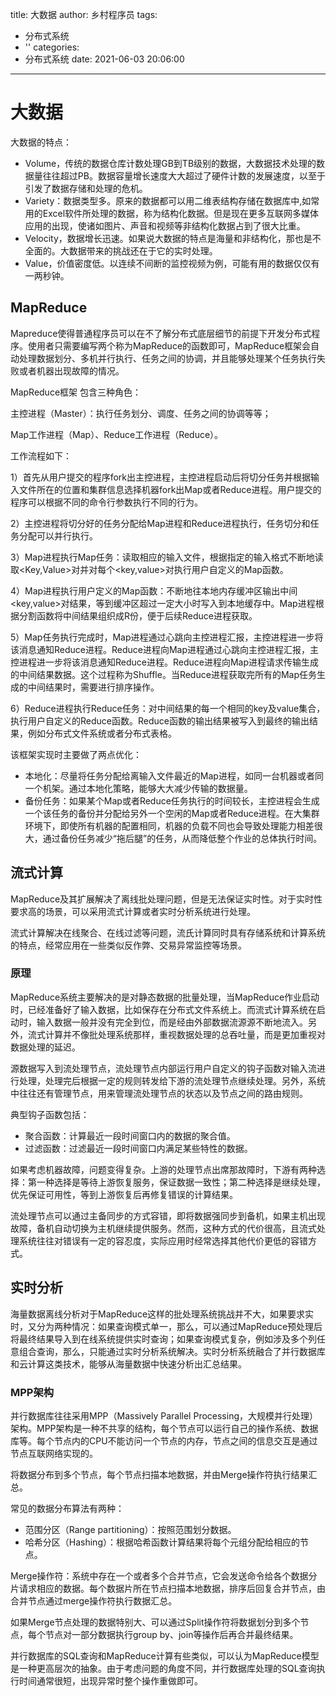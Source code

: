 title: 大数据
author: 乡村程序员
tags:
  - 分布式系统
  - ''
categories:
  - 分布式系统
date: 2021-06-03 20:06:00
---

# 大数据

大数据的特点：

- Volume，传统的数据仓库计数处理GB到TB级别的数据，大数据技术处理的数据量往往超过PB。数据容量增长速度大大超过了硬件计数的发展速度，以至于引发了数据存储和处理的危机。
- Variety：数据类型多。原来的数据都可以用二维表结构存储在数据库中,如常用的Excel软件所处理的数据，称为结构化数据。但是现在更多互联网多媒体应用的出现，使诸如图片、声音和视频等非结构化数据占到了很大比重。
- Velocity，数据增长迅速。如果说大数据的特点是海量和非结构化，那也是不全面的。大数据带来的挑战还在于它的实时处理。
- Value，价值密度低。以连续不间断的监控视频为例，可能有用的数据仅仅有一两秒钟。

## MapReduce

Mapreduce使得普通程序员可以在不了解分布式底层细节的前提下开发分布式程序。使用者只需要编写两个称为MapReduce的函数即可，MapReduce框架会自动处理数据划分、多机并行执行、任务之间的协调，并且能够处理某个任务执行失败或者机器出现故障的情况。

MapReduce框架 包含三种角色：

主控进程（Master）：执行任务划分、调度、任务之间的协调等等；

Map工作进程（Map）、Reduce工作进程（Reduce）。

工作流程如下：

1）首先从用户提交的程序fork出主控进程，主控进程启动后将切分任务并根据输入文件所在的位置和集群信息选择机器fork出Map或者Reduce进程。用户提交的程序可以根据不同的命令行参数执行不同的行为。

2）主控进程将切分好的任务分配给Map进程和Reduce进程执行，任务切分和任务分配可以并行执行。

3）Map进程执行Map任务：读取相应的输入文件，根据指定的输入格式不断地读取<Key,Value>对并对每个<key,value>对执行用户自定义的Map函数。

4）Map进程执行用户定义的Map函数：不断地往本地内存缓冲区输出中间<key,value>对结果，等到缓冲区超过一定大小时写入到本地缓存中。Map进程根据分割函数将中间结果组织成R份，便于后续Reduce进程获取。

5）Map任务执行完成时，Map进程通过心跳向主控进程汇报，主控进程进一步将该消息通知Reduce进程。Reduce进程向Map进程通过心跳向主控进程汇报，主控进程进一步将该消息通知Reduce进程。Reduce进程向Map进程请求传输生成的中间结果数据。这个过程称为Shuffle。当Reduce进程获取完所有的Map任务生成的中间结果时，需要进行排序操作。

6）Reduce进程执行Reduce任务：对中间结果的每一个相同的key及value集合，执行用户自定义的Reduce函数。Reduce函数的输出结果被写入到最终的输出结果，例如分布式文件系统或者分布式表格。

该框架实现时主要做了两点优化：

- 本地化：尽量将任务分配给离输入文件最近的Map进程，如同一台机器或者同一个机架。通过本地化策略，能够大大减少传输的数据量。
- 备份任务：如果某个Map或者Reduce任务执行的时间较长，主控进程会生成一个该任务的备份并分配给另外一个空闲的Map或者Reduce进程。在大集群环境下，即使所有机器的配置相同，机器的负载不同也会导致处理能力相差很大，通过备份任务减少“拖后腿”的任务，从而降低整个作业的总体执行时间。



## 流式计算

MapReduce及其扩展解决了离线批处理问题，但是无法保证实时性。对于实时性要求高的场景，可以采用流式计算或者实时分析系统进行处理。

流式计算解决在线聚合、在线过滤等问题，流氏计算同时具有存储系统和计算系统的特点，经常应用在一些类似反作弊、交易异常监控等场景。

### 原理

MapReduce系统主要解决的是对静态数据的批量处理，当MapReduce作业启动时，已经准备好了输入数据，比如保存在分布式文件系统上。而流式计算系统在启动时，输入数据一般并没有完全到位，而是经由外部数据流源源不断地流入。另外，流式计算并不像批处理系统那样，重视数据处理的总吞吐量，而是更加重视对数据处理的延迟。

源数据写入到流处理节点，流处理节点内部运行用户自定义的钩子函数对输入流进行处理，处理完后根据一定的规则转发给下游的流处理节点继续处理。另外，系统中往往还有管理节点，用来管理流处理节点的状态以及节点之间的路由规则。

典型钩子函数包括：

- 聚合函数：计算最近一段时间窗口内的数据的聚合值。
- 过滤函数：过滤最近一段时间窗口内满足某些特性的数据。

如果考虑机器故障，问题变得复杂。上游的处理节点出席那故障时，下游有两种选择：第一种选择是等待上游恢复服务，保证数据一致性；第二种选择是继续处理，优先保证可用性，等到上游恢复后再修复错误的计算结果。

流处理节点可以通过主备同步的方式容错，即将数据强同步到备机，如果主机出现故障，备机自动切换为主机继续提供服务。然而，这种方式的代价很高，且流式处理系统往往对错误有一定的容忍度，实际应用时经常选择其他代价更低的容错方式。

## 实时分析

海量数据离线分析对于MapReduce这样的批处理系统挑战并不大，如果要求实时，又分为两种情况：如果查询模式单一，那么，可以通过MapReduce预处理后将最终结果导入到在线系统提供实时查询；如果查询模式复杂，例如涉及多个列任意组合查询，那么，只能通过实时分析系统解决。实时分析系统融合了并行数据库和云计算这类技术，能够从海量数据中快速分析出汇总结果。

### MPP架构

并行数据库往往采用MPP（Massively Parallel Processing，大规模并行处理）架构。MPP架构是一种不共享的结构，每个节点可以运行自己的操作系统、数据库等。每个节点内的CPU不能访问一个节点的内存，节点之间的信息交互是通过节点互联网络实现的。

将数据分布到多个节点，每个节点扫描本地数据，并由Merge操作符执行结果汇总。

常见的数据分布算法有两种：

- 范围分区（Range partitioning）：按照范围划分数据。
- 哈希分区（Hashing）：根据哈希函数计算结果将每个元组分配给相应的节点。

Merge操作符：系统中存在一个或者多个合并节点，它会发送命令给各个数据分片请求相应的数据。每个数据片所在节点扫描本地数据，排序后回复合并节点，由合并节点通过merge操作符执行数据汇总。

如果Merge节点处理的数据特别大、可以通过Split操作符将数据划分到多个节点，每个节点对一部分数据执行group by、join等操作后再合并最终结果。

并行数据库的SQL查询和MapReduce计算有些类似，可以认为MapReduce模型是一种更高层次的抽象。由于考虑问题的角度不同，并行数据库处理的SQL查询执行时间通常很短，出现异常时整个操作重做即可。












